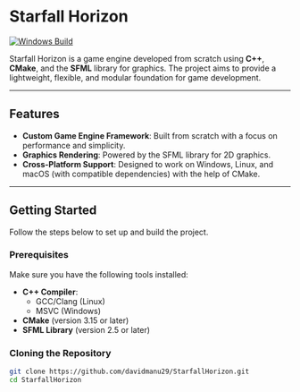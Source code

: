 # Starfall Horizon
[![Windows Build](https://github.com/davidmanu29/starfall-horizon/actions/workflows/cpp.yml/badge.svg)](https://github.com/davidmanu29/starfall-horizon/actions/workflows/cpp.yml)

Starfall Horizon is a game engine developed from scratch using **C++**, **CMake**, and the **SFML** library for graphics. The project aims to provide a lightweight, flexible, and modular foundation for game development.

---

## Features

- **Custom Game Engine Framework**: Built from scratch with a focus on performance and simplicity.
- **Graphics Rendering**: Powered by the SFML library for 2D graphics.
- **Cross-Platform Support**: Designed to work on Windows, Linux, and macOS (with compatible dependencies) with the help of CMake.

---

## Getting Started

Follow the steps below to set up and build the project.

### Prerequisites

Make sure you have the following tools installed:

- **C++ Compiler**:
  - GCC/Clang (Linux)
  - MSVC (Windows)
- **CMake** (version 3.15 or later)
- **SFML Library** (version 2.5 or later)

### Cloning the Repository

```bash
git clone https://github.com/davidmanu29/StarfallHorizon.git
cd StarfallHorizon
